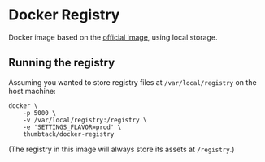 Docker Registry
===============

Docker image based on the [official image][official], using local storage.

[official]: https://github.com/dotcloud/docker-registry

## Running the registry

Assuming you wanted to store registry files at `/var/local/registry` on the host
machine:

    docker \
        -p 5000 \
        -v /var/local/registry:/registry \
        -e 'SETTINGS_FLAVOR=prod' \
        thumbtack/docker-registry

(The registry in this image will always store its assets at `/registry`.)
